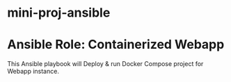 # mini-proj-ansible
Ansible Role: Containerized Webapp
=========

This Ansible playbook will Deploy & run Docker Compose project for Webapp instance.
